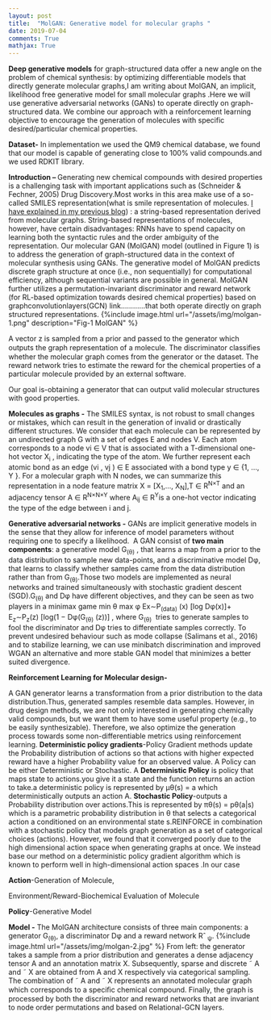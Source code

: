 ```yaml
---
layout: post
title:  "MolGAN: Generative model for molecular graphs "
date: 2019-07-04
comments: True
mathjax: True
---
```

<b>Deep generative models</b> for graph-structured data offer a new angle on the problem of chemical synthesis: by optimizing differentiable 
models that directly generate molecular graphs,I am writing about MolGAN, an implicit, likelihood free generative model for small molecular graphs .Here we will use generative adversarial networks (GANs) to operate directly on graph-structured data.
We combine our approach with a reinforcement learning objective to encourage the generation of molecules with specific desired/particular 
chemical properties.

<b>Dataset-</b> In implementation we used the QM9 chemical database, we found that our model is capable of generating close to 100% valid 
compounds.and we used RDKIT library.

<b>Introduction – </b>Generating new chemical compounds with desired properties is a challenging task with important applications such as
(Schneider & Fechner, 2005) Drug Discovery.Most works in this area make use of a so-called SMILES representation(what is smile representation of molecules.
<a href="https://github.com/bayeslabs/bayeslabs.github.io/blob/master/_posts/2019-07-04-Generating-Molecules-using-Char-RNN-in-Pytorch.md">I have explained in my previous blog</a>)
: a string-based representation derived from molecular graphs.
String-based representations of molecules, however, have certain disadvantages: RNNs have to spend capacity on learning both the syntactic rules and the order ambiguity of the representation.
Our molecular GAN (MolGAN) model (outlined in Figure 1) is to address the generation of graph-structured data in the context of molecular synthesis using GANs. 
The generative model of MolGAN predicts discrete graph structure at once (i.e., non sequentially) for computational efficiency, although sequential variants are possible in general. MolGAN further utilizes a permutation-invariant discriminator and reward network (for RL-based optimization towards desired chemical properties) based on graphconvolutionlayers(GCN) link............that both operate directly on graph structured representations.
{%include image.html url="/assets/img/molgan-1.png" description="Fig-1 MolGAN" %}

A vector z is sampled from a prior and passed to the generator which outputs the graph representation of a molecule. The discriminator classiﬁes whether the molecular graph comes from the generator or the dataset. The reward network tries to estimate the reward for the chemical properties of a particular molecule provided by an external software.

Our goal is-obtaining a generator that can output valid molecular structures with good properties.

<b>Molecules as graphs -</b> The SMILES syntax, is not robust to small changes or mistakes, which can result in the generation of invalid or drastically different structures. We consider that each molecule can be represented by an undirected graph G with a set of edges E and nodes V. Each atom corresponds to a node vi ∈ V that is associated with a T-dimensional one-hot vector X<sub>i</sub> , indicating the type of the atom. We further represent each atomic bond as an edge (vi , vj ) ∈ E associated with a bond type y ∈ {1, …, Y }. For a molecular graph with N nodes, we can summarize this representation in a node feature matrix X = [X<sub>1</sub>,..., X<sub>N</sub>],T ∈ R<sup>N×T</sup> and an adjacency tensor A ∈ R<sup>N×N×Y</sup> where A<sub>ij</sub> ∈ R<sup>Y</sup>is a one-hot vector indicating the type of the edge between i and j.

<b>Generative adversarial networks -</b> GANs are implicit generative models in the sense that they allow for inference of model parameters without requiring one to specify a likelihood. 
A GAN consist of <b>two main components</b>: a generative model G<sub>(θ)</sub> , that learns a map from a prior to the data distribution to sample new data-points, and a discriminative model Dφ, that learns to classify whether samples came from the data distribution rather than from G<sub>(θ)</sub>.Those two models are implemented as neural networks and trained simultaneously with stochastic gradient descent (SGD).G<sub>(θ)</sub> and Dφ have different objectives, and they can be seen as two players in a minimax game min θ max φ Ex∼P<sub>(data)</sub> (x) [log Dφ(x)]+ E<sub>z</sub>∼P<sub>z</sub>(z) [log(1 − Dφ(G<sub>(θ)</sub> (z))] , where G<sub>(θ)</sub>  tries to generate samples to fool the discriminator and Dφ tries to differentiate samples correctly.
To prevent undesired behaviour such as mode collapse (Salimans et al., 2016) and to stabilize learning, we can use minibatch discrimination and improved WGAN an alternative and more stable GAN model that minimizes a better suited divergence.

<b>Reinforcement Learning for Molecular design-</b>

A GAN generator learns a transformation from a prior distribution to the data distribution.Thus, generated samples resemble data samples. However, in drug design methods, we are not only interested in generating chemically valid compounds, but we want them to have some useful property (e.g., to be easily synthesizable). Therefore, we also optimize the generation process towards some non-differentiable metrics using reinforcement learning.
<b>Deterministic policy gradients</b>-Policy Gradient methods update the Probability distribution of actions so that actions with higher expected reward have a higher Probability value for an observed value.
A Policy can be either Deterministic or Stochastic. A <b>Deterministic Policy</b> is policy that maps state to actions.you give it a state and the function returns an action to take.a deterministic policy is represented by µθ(s) = a which deterministically outputs an action A. <b>Stochastic Policy</b>-outputs a Probability distribution over actions.This is represented by πθ(s) = pθ(a|s) which is a parametric probability distribution in θ that selects a categorical action a conditioned on an environmental state s.REINFORCE in combination with a stochastic policy that models graph generation as a set of categorical choices (actions). However, we found that it converged poorly due to the high dimensional action space when generating graphs at once. We instead base our method on a deterministic policy gradient algorithm which is known to perform well in high-dimensional action spaces .In our case

<b>Action</b>-Generation of Molecule,

Environment/Reward-Biochemical Evaluation of Molecule

<b>Policy</b>-Generative Model

<b>Model -</b> The MolGAN architecture consists of three main components: a generator G<sub>(θ)</sub>, a discriminator Dφ and a reward network Rˆ<sub> ψ</sub>.
{%include image.html url="/assets/img/molgan-2.jpg" %}
From left: the generator takes a sample from a prior distribution and generates a dense adjacency tensor A and an annotation matrix X. Subsequently, sparse and discrete ˜ A and ˜ X are obtained from A and X respectively via categorical sampling. The combination of ˜ A and ˜ X represents an annotated molecular graph which corresponds to a speciﬁc chemical compound. Finally, the graph is processed by both the discriminator and reward networks that are invariant to node order permutations and based on Relational-GCN layers.
